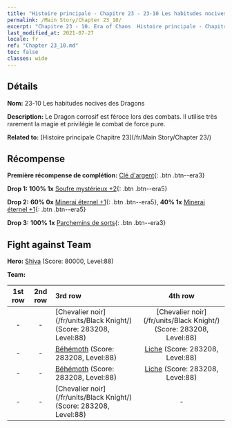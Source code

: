 ```yaml
---
title: "Histoire principale - Chapitre 23 - 23-10 Les habitudes nocives des Dragons"
permalink: /Main Story/Chapter 23_10/
excerpt: "Chapitre 23 - 10. Era of Chaos  Histoire principale - Chapitre 23_10. 23-10 Les habitudes nocives des Dragons"
last_modified_at: 2021-07-27
locale: fr
ref: "Chapter 23_10.md"
toc: false
classes: wide
---
```


## Détails

 **Nom:** 23-10 Les habitudes nocives des Dragons

 **Description:** Le Dragon corrosif est féroce lors des combats. Il utilise très rarement la magie et privilégie le combat de force pure.

 **Related to:** [Histoire principale Chapitre 23](/fr/Main Story/Chapter 23/)

## Récompense

 **Première récompense de complétion:** [Clé d'argent](/ItemsFR/con_693/){: .btn .btn--era3}

 **Drop 1:** **100% 1x** [Soufre mystérieux +2](/ItemsFR/mat_78/){: .btn .btn--era5}

 **Drop 2:** **60% 0x** [Minerai éternel +1](/ItemsFR/mat_68/){: .btn .btn--era5}, **40% 1x** [Minerai éternel +1](/ItemsFR/mat_68/){: .btn .btn--era5}

 **Drop 3:** **100% 1x** [Parchemins de sorts](/ItemsFR/con_694/){: .btn .btn--era3}


## Fight against Team
 **Hero:** [Shiva](/fr/heroes/Shiva/) (Score: 80000, Level:88)

 **Team:**


  | 1st row | 2nd row | 3rd row | 4th row |
  |:----:|:----:|:----|:----:|
  | - | - | [Chevalier noir](/fr/units/Black Knight/) (Score: 283208, Level:88)  | [Chevalier noir](/fr/units/Black Knight/) (Score: 283208, Level:88)  |
  | - | - | [Béhémoth](/fr/units/Behemoth/) (Score: 283208, Level:88)  | [Liche](/fr/units/Lich/) (Score: 283208, Level:88)  |
  | - | - | [Béhémoth](/fr/units/Behemoth/) (Score: 283208, Level:88)  | [Liche](/fr/units/Lich/) (Score: 283208, Level:88)  |
  | - | - | [Chevalier noir](/fr/units/Black Knight/) (Score: 283208, Level:88)  | - |


